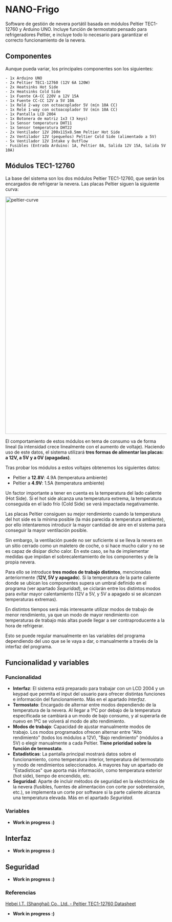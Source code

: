 # NANO-Frigo
Software de gestión de nevera portátil basada en módulos Peltier TEC1-12760 y Arduino UNO.
Incluye función de termostato pensado para refrigeradores Peltier, e incluye todo lo necesario para garantizar el correcto funcionamiento de la nevera.

## Componentes
Aunque pueda variar, los principales componentes son los siguientes:
```
- 1x Arduino UNO
- 2x Peltier TEC1-12760 (12V 6A 120W)
- 2x Heatsinks Hot Side
- 2x Heatsinks Cold Side
- 1x Fuente CA-CC 220V a 12V 15A
- 1x Fuente CC-CC 12V a 5V 10A
- 1x Relé 2-way con octoacoplador 5V (mín 10A CC)
- 1x Relé 1-way con octoacoplador 5V (mín 10A CC)
- 1x Pantalla LCD 2004
- 1x Botonera de matriz 1x3 (3 keys)
- 1x Sensor temperatura DHT11
- 1x Sensor temperatura DHT22
- 2x Ventilador 12V 200x115x8.5mm Peltier Hot Side
- 2x Ventilador 12V (pequeños) Peltier Cold Side (alimentado a 5V)
- 5x Ventilador 12V Intake y Outflow
- Fusibles (Entrada Arduino: 1A, Peltier 8A, Salida 12V 15A, Salida 5V 10A)
```

## Módulos TEC1-12760
La base del sistema son los dos módulos Peltier TEC1-12760, que serán los encargados de refrigerar la nevera.
Las placas Peltier siguen la siguiente curva:

<img width="739" alt="peltier-curve" src="https://user-images.githubusercontent.com/58596201/179938740-d124977e-db9e-4fd6-9673-f6d52e868615.png">

El comportamiento de estos módulos en tema de consumo va de forma lineal (la intensidad crece linealmente con el aumento de voltaje). Haciendo uso de este datos, el sistema utilizará **tres formas de alimentar las placas: a 12V, a 5V y a 0V (apagadas)**.

Tras probar los módulos a estos voltajes obtenemos los siguientes datos:
- Peltier a **12.8V**: 4.9A (temperatura ambiente)
- Peltier a **4.9V**: 1.5A (temperatura ambiente)

Un factor importante a tener en cuenta es la temperatura del lado caliente (Hot Side). Si el hot side alcanza una temperatura extrema, la temperatura conseguida en el lado frío (Cold Side) se verá impactada negativamente.

Las placas Peltier consiguen su mejor rendimiento cuando la temperatura del hot side es la mínima posible (la más parecida a temperatura ambiente), por ello intentaremos introducir la mayor cantidad de aire en el sistema para conseguir la mayor ventilación posible.

Sin embargo, la ventilación puede no ser suficiente si se lleva la nevera en un sitio cerrado como un maletero de coche, o si hace mucho calor y no se es capaz de disipar dicho calor. En este caso, se ha de implementar medidas que impidan el sobrecalentamiento de los componentes y de la propia nevera.

Para ello se introduce **tres modos de trabajo distintos**, mencionadas anteriormente (**12V, 5V y apagado**). Si la temperatura de la parte caliente donde se ubican los componentes supera un umbral definido en el programa (ver apartado *Seguridad*), se ciclarán entre los distintos modos para evitar mayor calentamiento (12V a 5V, y 5V a apagado si se alcanzan temperaturas extremas).

En distintos tiempos será más interesante utilizar modos de trabajo de menor rendimiento, ya que un modo de mayor rendimiento con temperaturas de trabajo más altas puede llegar a ser contraproducente a la hora de refrigerar.

Esto se puede regular manualmente en las variables del programa dependiendo del uso que se le vaya a dar, o manualmente a través de la interfaz del programa.


## Funcionalidad y variables

### Funcionalidad
- **Interfaz**: El sistema está preparado para trabajar con un LCD 2004 y un keypad que permita el input del usuario para ofrecer distintas funciones e información del funcionamiento. Más en el apartado *Interfaz*.
- **Termostato**: Encargado de alternar entre modos dependiendo de la temperatura de la nevera. Al llegar a 1ºC por debajo de la temperatura especificada se cambiará a un modo de bajo consumo, y al superarla de nuevo en 1ºC se volverá al modo de alto rendimiento.
- **Modos de trabajo**: Capacidad de ajustar manualmente modos de trabajo. Los modos programados ofrecen alternar entre "Alto rendimiento" (todos los módulos a 12V), "Bajo rendimiento" (módulos a 5V) o elegir manualmente a cada Peltier. **Tiene prioridad sobre la función de termostato**.
- **Estadísticas**: La pantalla principal mostrará datos sobre el funcionamiento, como temperatura interior, temperatura del termostato y modo de rendimientos seleccionados. A mayores hay un apartado de "Estadísticas" que aporta más información, como temperatura exterior (hot side), tiempo de encendido, etc.
- **Seguridad**: Aparte de incluir métodos de seguridad en la electrónica de la nevera (fusibles, fuentes de alimentación con corte por sobretensión, etc.), se implementa un corte por software si la parte caliente alcanza una temperatura elevada. Más en el apartado *Seguridad*.

### Variables

- **Work in progress :)**

## Interfaz

- **Work in progress :)**


## Seguridad

- **Work in progress :)**


### Referencias
[Hebei I.T. (Shanghai) Co., Ltd. - Peltier TEC1-12760 Datasheet](https://peltiermodules.com/peltier.datasheet/TEC1-12706.pdf)
- **Work in progress :)**